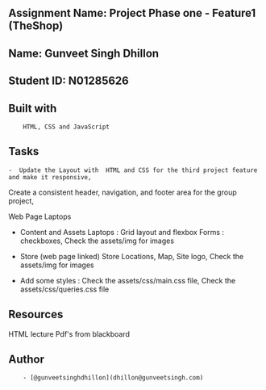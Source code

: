 
## Assignment Name: Project Phase one - Feature1 (TheShop)
## Name: Gunveet Singh Dhillon
## Student ID: N01285626


## Built with
        HTML, CSS and JavaScript

## Tasks
    -  Update the Layout with  HTML and CSS for the third project feature and make it responsive,
   Create a consistent header, navigation, and footer area for the group project,

   Web Page Laptops

- Content and Assets
  Laptops : Grid layout and flexbox
  Forms : checkboxes,
  Check the assets/img for images

- Store (web page linked)
  Store Locations,
  Map, 
  Site logo,
  Check the assets/img for images 

-  Add some styles :
 Check the assets/css/main.css file, 
 Check the assets/css/queries.css file 

## Resources
  HTML lecture Pdf's from blackboard
  
## Author
        - [@gunveetsinghdhillon](dhillon@gunveetsingh.com)

